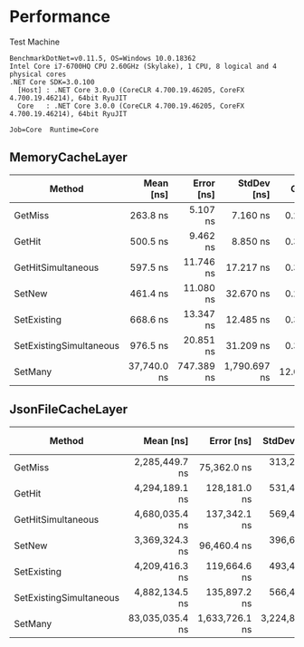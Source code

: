 # Performance

Test Machine

```
BenchmarkDotNet=v0.11.5, OS=Windows 10.0.18362
Intel Core i7-6700HQ CPU 2.60GHz (Skylake), 1 CPU, 8 logical and 4 physical cores
.NET Core SDK=3.0.100
  [Host] : .NET Core 3.0.0 (CoreCLR 4.700.19.46205, CoreFX 4.700.19.46214), 64bit RyuJIT
  Core   : .NET Core 3.0.0 (CoreCLR 4.700.19.46205, CoreFX 4.700.19.46214), 64bit RyuJIT

Job=Core  Runtime=Core
```

## MemoryCacheLayer

|                  Method |   Mean [ns] | Error [ns] |  StdDev [ns] |   Gen 0 | Gen 1 | Gen 2 | Allocated [B] |
|------------------------ |------------:|-----------:|-------------:|--------:|------:|------:|--------------:|
|                 GetMiss |    263.8 ns |   5.107 ns |     7.160 ns |  0.2499 |     - |     - |         784 B |
|                  GetHit |    500.5 ns |   9.462 ns |     8.850 ns |  0.3052 |     - |     - |         960 B |
|      GetHitSimultaneous |    597.5 ns |  11.746 ns |    17.217 ns |  0.3290 |     - |     - |        1032 B |
|                  SetNew |    461.4 ns |  11.080 ns |    32.670 ns |  0.2828 |     - |     - |         888 B |
|             SetExisting |    668.6 ns |  13.347 ns |    12.485 ns |  0.3386 |     - |     - |        1064 B |
| SetExistingSimultaneous |    976.5 ns |  20.851 ns |    31.209 ns |  0.3948 |     - |     - |        1240 B |
|                 SetMany | 37,740.0 ns | 747.389 ns | 1,790.697 ns | 12.0239 |     - |     - |       37776 B |

## JsonFileCacheLayer

|                  Method |       Mean [ns] |     Error [ns] |    StdDev [ns] |     Median [ns] | Gen 0 | Gen 1 | Gen 2 | Allocated [B] |
|------------------------ |----------------:|---------------:|---------------:|----------------:|------:|------:|------:|--------------:|
|                 GetMiss |  2,285,449.7 ns |    75,362.0 ns |   313,281.9 ns |  2,213,700.0 ns |     - |     - |     - |       29280 B |
|                  GetHit |  4,294,189.1 ns |   128,181.0 ns |   531,425.9 ns |  4,300,450.0 ns |     - |     - |     - |       39264 B |
|      GetHitSimultaneous |  4,680,035.4 ns |   137,342.1 ns |   569,407.3 ns |  4,671,100.0 ns |     - |     - |     - |       47328 B |
|                  SetNew |  3,369,324.3 ns |    96,460.4 ns |   396,679.7 ns |  3,384,100.0 ns |     - |     - |     - |       44920 B |
|             SetExisting |  4,209,416.3 ns |   119,664.6 ns |   493,445.4 ns |  4,207,800.0 ns |     - |     - |     - |       56824 B |
| SetExistingSimultaneous |  4,882,134.5 ns |   135,897.2 ns |   566,435.6 ns |  4,837,100.0 ns |     - |     - |     - |       69136 B |
|                 SetMany | 83,035,035.4 ns | 1,633,726.1 ns | 3,224,815.9 ns | 82,019,250.0 ns |     - |     - |     - |     1591408 B |